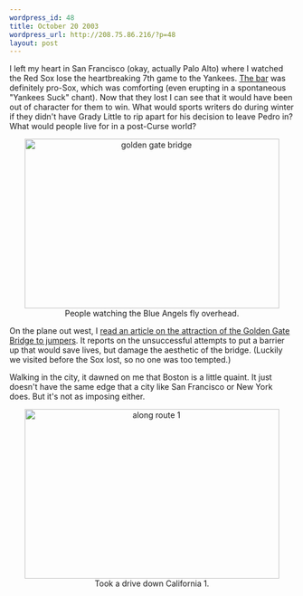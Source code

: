 ```yaml
--- 
wordpress_id: 48
title: October 20 2003
wordpress_url: http://208.75.86.216/?p=48
layout: post
---
```

I left my heart in San Francisco (okay, actually Palo Alto) where I watched the Red Sox lose the heartbreaking 7th game to the Yankees. <a href="http://www.gordonbiersch.com">The bar</a> was definitely pro-Sox, which was comforting (even erupting in a spontaneous "Yankees Suck" chant). Now that they lost I can see that it would have been out of character for them to win. What would sports writers do during winter if they didn't have Grady Little to rip apart for his decision to leave Pedro in? What would people live for in a post-Curse world?

<center><a href="http://graysky.org/mgc/pics/golden_gate.jpg">
<img src="http://graysky.org/mgc/pics/golden_gate.jpg" border="0" width="450" height="300" alt="golden gate bridge">
</a><br />People watching the Blue Angels fly overhead.</center>

On the plane out west, I <a href="http://newyorker.com/printable/?fact/031013fa_fact">read an article on the attraction of the Golden Gate Bridge to jumpers</a>. It reports on the unsuccessful attempts to put a barrier up that would save lives, but damage the aesthetic of the bridge. (Luckily we visited before the Sox lost, so no one was too tempted.)

Walking in the city, it dawned on me that Boston is a little quaint. It just doesn't have the same edge that a city like San Francisco or New York does. But it's not as imposing either.

<center><a href="http://graysky.org/mgc/pics/lighthouse.jpg">
<img src="http://graysky.org/mgc/pics/lighthouse.jpg" border="0" width="450" height="300" alt="along route 1">
</a><br />Took a drive down California 1.</center>
